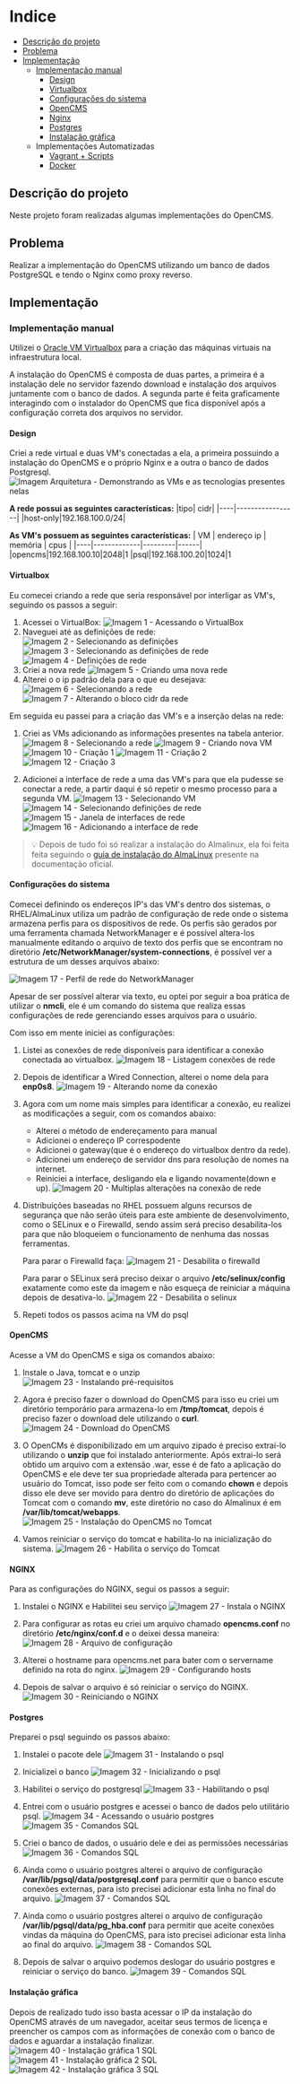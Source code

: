 # Indice
- [Descrição do projeto](#descrição-do-projeto)
- [Problema](#problema)
- [Implementação](#implementação)
    - [Implementação manual](#implementação-manual)
        - [Design](#design)
        - [Virtualbox](#virtualbox)
        - [Configurações do sistema](#configurações-do-sistema)
        - [OpenCMS](#opencms)
        - [Nginx](#nginx)
        - [Postgres](#postgres)
        - [Instalação gráfica](#instalação-gráfica)
    - Implementações Automatizadas
        - [Vagrant + Scripts](vagrant/README.md)
        - [Docker](docker/README.md)

## Descrição do projeto
Neste projeto foram realizadas algumas implementações do OpenCMS.


## Problema
Realizar a implementação do OpenCMS utilizando um banco de dados PostgreSQL
e tendo o Nginx como proxy reverso.

## Implementação

### Implementação manual
Utilizei o [Oracle VM Virtualbox](https://www.virtualbox.org/manual/UserManual.html)
para a criação das máquinas virtuais na infraestrutura local.

A instalação do OpenCMS é composta de duas partes, a primeira é a instalação dele 
no servidor fazendo download e instalação dos arquivos juntamente com o banco de dados. 
A segunda parte é feita  graficamente interagindo  com o instalador do OpenCMS 
que fica disponível após a configuração correta dos arquivos no servidor.

#### **Design**
Criei a rede virtual e duas VM's conectadas a ela, a primeira possuindo a instalação do OpenCMS e o próprio Nginx e a outra o banco de dados Postgresql.
![Imagem Arquitetura - Demonstrando as VMs e as tecnologias presentes nelas](imagens/imp-manual-arq.png)

**A rede possui as seguintes características:**
|tipo| cidr|
|----|-----------------|
|host-only|192.168.100.0/24|

**As VM's possuem as seguintes características:**
| VM | endereço ip | memória | cpus |
|----|-------------|---------|------|
|opencms|192.168.100.10|2048|1
|psql|192.168.100.20|1024|1

#### Virtualbox
Eu comecei criando a rede que seria responsável por interligar as VM's, 
seguindo os passos a seguir:
1. Acessei o VirtualBox:
![Imagem 1 - Acessando o VirtualBox](imagens/imp-manual-1.png)
2. Naveguei até as definições de rede:
![Imagem 2 - Selecionando as definições](imagens/imp-manual-2.png)
![Imagem 3 - Selecionando as definições de rede](imagens/imp-manual-3.png)
![Imagem 4 - Definições de rede](imagens/imp-manual-4.png)
3. Criei a nova rede
![Imagem 5 - Criando uma nova rede](imagens/imp-manual-5.png)
4. Alterei o o ip padrão dela para o que eu desejava:
![Imagem 6 - Selecionando a rede](imagens/imp-manual-6.png)
![Imagem 7 - Alterando o bloco cidr da rede](imagens/imp-manual-7.png)

Em seguida eu passei para a criação das VM's e a inserção delas na rede:
1. Criei as VMs adicionando as informações presentes na tabela anterior.
![Imagem 8 - Selecionando a rede](imagens/imp-manual-8.png)
![Imagem 9 - Criando nova VM](imagens/imp-manual-9.png)
![Imagem 10 - Criação 1](imagens/imp-manual-10.png)
![Imagem 11 - Criação 2](imagens/imp-manual-11.png)
![Imagem 12 - Criação 3](imagens/imp-manual-12.png)

2. Adicionei a interface de rede a uma das VM's para que ela pudesse se conectar
a rede, a partir daqui é só repetir o mesmo processo para a segunda VM.
![Imagem 13 - Selecionando VM](imagens/imp-manual-13.png)
![Imagem 14 - Selecionando definições de rede](imagens/imp-manual-14.png)
![Imagem 15 - Janela de interfaces de rede ](imagens/imp-manual-15.png)
![Imagem 16 - Adicionando a interface de rede](imagens/imp-manual-16.png)

>:bulb: Depois de tudo foi só realizar a instalação do Almalinux, ela foi feita feita seguindo
o  [guia de instalação do AlmaLinux](https://wiki.almalinux.org/documentation/installation-guide.html#installation) presente na documentação oficial.

#### Configurações do sistema
Comecei definindo os endereços IP's das VM's dentro dos sistemas, 
o RHEL/AlmaLinux utiliza um padrão de configuração de rede onde o sistema 
armazena perfis para os dispositivos de rede. Os perfis são gerados por uma 
ferramenta chamada NetworkManager e é possível altera-los manualmente editando o
arquivo de texto dos perfis que se encontram no diretório **/etc/NetworkManager/system-connections**, é possível ver a estrutura de um desses arquivos abaixo:

![Imagem 17 - Perfil de rede do NetworkManager](imagens/imp-manual-17.png)

Apesar de ser possível alterar via texto, eu optei por seguir a boa prática de 
utilizar o **nmcli**, ele é um comando do sistema que realiza essas configurações
de rede gerenciando esses arquivos para o usuário.

Com isso em mente iniciei as configurações:

1. Listei as conexões de rede disponíveis para identificar a conexão conectada
ao virtualbox.
![Imagem 18 - Listagem conexões de rede](imagens/imp-manual-18.png)

2. Depois de identificar a Wired Connection, alterei o nome dela para **enp0s8**.
![Imagem 19 - Alterando nome da conexão](imagens/imp-manual-19.png)

3. Agora com um nome mais simples para identificar a conexão, eu realizei
as modificações a seguir, com os comandos abaixo:

    - Alterei o método de endereçamento para manual
    - Adicionei o endereço IP correspodente
    - Adicionei o gateway(que é o endereço do virtualbox dentro da rede).
    - Adicionei um endereço de servidor dns para resolução de nomes na internet.
    - Reiniciei a interface, desligando ela e ligando novamente(down e up).
    ![Imagem 20 - Multiplas alterações na conexão de rede](imagens/imp-manual-20.png)


4. Distribuições baseadas no RHEL possuem alguns recursos de segurança que não 
serão úteis para este ambiente de desenvolvimento, como o SELinux e o Firewalld, 
sendo assim será preciso desabilita-los para que  não bloqueiem o funcionamento 
de nenhuma das nossas ferramentas.

    Para parar o Firewalld faça:
![Imagem 21 - Desabilita o firewalld ](imagens/imp-manual-21.png)

    Para parar o SELinux será preciso deixar o arquivo **/etc/selinux/config** exatamente como este da imagem e
    não esqueça de reiniciar a máquina depois de desativa-lo.
![Imagem 22 - Desabilita o selinux](imagens/imp-manual-22.png)


6. Repeti todos os passos acima na VM do psql

#### OpenCMS
Acesse a VM do OpenCMS e siga os comandos abaixo:

1. Instale o Java, tomcat e o unzip
![Imagem 23 - Instalando pré-requisitos](imagens/imp-manual-23.png)

2. Agora é preciso fazer o download do OpenCMS para isso eu criei um diretório
temporário para armazena-lo em **/tmp/tomcat**, depois é preciso fazer o download
dele utilizando o **curl**.
![Imagem 24 - Download do OpenCMS](imagens/imp-manual-24.png)

3. O OpenCMs é disponibilizado em um arquivo zipado é preciso extraí-lo utilizando 
o **unzip** que foi instalado anteriormente. 
Após extrai-lo será obtido um arquivo com a extensão .war, esse é de fato a 
aplicação do OpenCMS e ele deve ter sua propriedade alterada para pertencer
ao usuário do Tomcat, isso pode ser feito com o comando **chown** e depois disso
ele deve ser movido para dentro do diretório de aplicações do Tomcat com o comando **mv**, este diretório no caso do Almalinux é em **/var/lib/tomcat/webapps**.
![Imagem 25 - Instalação do OpenCMS no Tomcat](imagens/imp-manual-25.png)

5. Vamos reiniciar o serviço do tomcat e habilita-lo na inicialização do sistema.
![Imagem 26 - Habilita o serviço do Tomcat](imagens/imp-manual-26.png)


#### NGINX
Para as configurações do NGINX, segui os passos a seguir:

1. Instalei o NGINX e Habilitei seu serviço
![Imagem 27 - Instala o NGINX ](imagens/imp-manual-27.png)

2. Para configurar as rotas eu criei um arquivo chamado **opencms.conf** no diretório **/etc/nginx/conf.d** e o deixei dessa maneira:
![Imagem 28 - Arquivo de configuração](imagens/imp-manual-28.png)

3. Alterei o hostname para opencms.net para bater com o servername definido na 
rota do nginx.
![Imagem 29 - Configurando hosts](imagens/imp-manual-29.png)

4. Depois de salvar o arquivo é só reiniciar o serviço do NGINX.
![Imagem 30 - Reiniciando o NGINX](imagens/imp-manual-30.png)

#### Postgres

Preparei o psql seguindo os passos abaixo:

1. Instalei o pacote dele
![Imagem 31 - Instalando o psql](imagens/imp-manual-31.png)

2. Inicializei o banco
![Imagem 32 - Inicializando o psql](imagens/imp-manual-32.png)

3. Habilitei o serviço do postgresql
![Imagem 33 - Habilitando o psql](imagens/imp-manual-33.png)

4. Entrei com o usuário postgres e acessei o banco de dados
pelo utilitário psql.
![Imagem 34 - Acessando o usuário postgres](imagens/imp-manual-34.png)
![Imagem 35 - Comandos SQL](imagens/imp-manual-35.png)

5. Criei o banco de dados, o usuário dele e dei as permissões necessárias
![Imagem 36 - Comandos SQL](imagens/imp-manual-36.png)

6. Ainda como o usuário postgres alterei o arquivo de configuração 
**/var/lib/pgsql/data/postgresql.conf** para permitir que o banco escute conexões
externas, para isto precisei adicionar esta linha no final do arquivo.
![Imagem 37 - Comandos SQL](imagens/imp-manual-37.png)

7. Ainda como o usuário postgres alterei o arquivo de configuração 
**/var/lib/pgsql/data/pg_hba.conf** para permitir que aceite conexões vindas da 
máquina do OpenCMS, para isto precisei adicionar esta linha ao final do arquivo.
![Imagem 38 - Comandos SQL](imagens/imp-manual-38.png)

8. Depois de salvar o arquivo podemos deslogar do usuário postgres e reiniciar o
serviço do banco.
![Imagem 39 - Comandos SQL](imagens/imp-manual-39.png)

#### Instalação gráfica
Depois de realizado tudo isso basta acessar o IP da instalação do OpenCMS
através de um navegador, aceitar seus termos de licença e preencher os campos 
com as informações de conexão com o banco de dados e aguardar a instalação finalizar.
![Imagem 40 - Instalação gráfica 1 SQL](imagens/imp-manual-40.png)
![Imagem 41 - Instalação gráfica 2 SQL](imagens/imp-manual-41.png)
![Imagem 42 - Instalação gráfica 3 SQL](imagens/imp-manual-42.png)






















